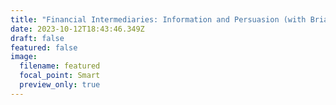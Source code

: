 ```yaml
---
title: "Financial Intermediaries: Information and Persuasion (with Brian Lee)"
date: 2023-10-12T18:43:46.349Z
draft: false
featured: false
image:
  filename: featured
  focal_point: Smart
  preview_only: true
---
```

